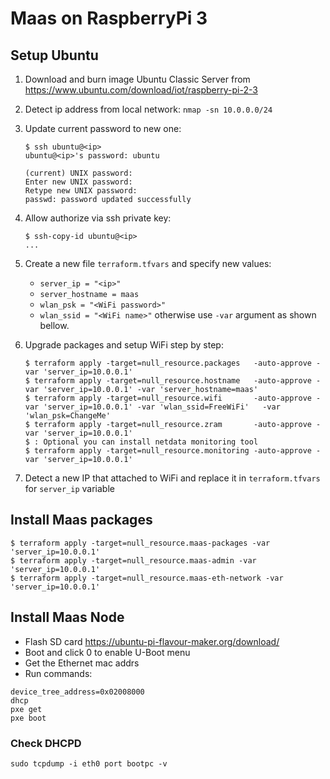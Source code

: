 # Maas on RaspberryPi 3

## Setup Ubuntu

1. Download and burn image Ubuntu Classic Server from https://www.ubuntu.com/download/iot/raspberry-pi-2-3
1. Detect ip address from local network: `nmap -sn 10.0.0.0/24`
1. Update current password to new one:
    ```shell
    $ ssh ubuntu@<ip>
    ubuntu@<ip>'s password: ubuntu

    (current) UNIX password:
    Enter new UNIX password:
    Retype new UNIX password:
    passwd: password updated successfully
    ```
1. Allow authorize via ssh private key:
    ```shell
    $ ssh-copy-id ubuntu@<ip>
    ...
    ```
1. Create a new file `terraform.tfvars` and specify new values:
    - `server_ip = "<ip>"`
    - `server_hostname = maas`
    - `wlan_psk = "<WiFi password>"`
    - `wlan_ssid = "<WiFi name>"`
   otherwise use `-var` argument as shown bellow.

1. Upgrade packages and setup WiFi step by step:
    ```shell
    $ terraform apply -target=null_resource.packages   -auto-approve -var 'server_ip=10.0.0.1'
    $ terraform apply -target=null_resource.hostname   -auto-approve -var 'server_ip=10.0.0.1' -var 'server_hostname=maas'
    $ terraform apply -target=null_resource.wifi       -auto-approve -var 'server_ip=10.0.0.1' -var 'wlan_ssid=FreeWiFi'   -var 'wlan_psk=ChangeMe'
    $ terraform apply -target=null_resource.zram       -auto-approve -var 'server_ip=10.0.0.1'
    $ : Optional you can install netdata monitoring tool
    $ terraform apply -target=null_resource.monitoring -auto-approve -var 'server_ip=10.0.0.1'
    ```
1. Detect a new IP that attached to WiFi and replace it in `terraform.tfvars` for `server_ip` variable

## Install Maas packages

```shell
$ terraform apply -target=null_resource.maas-packages -var 'server_ip=10.0.0.1'
$ terraform apply -target=null_resource.maas-admin -var 'server_ip=10.0.0.1'
$ terraform apply -target=null_resource.maas-eth-network -var 'server_ip=10.0.0.1'
```

## Install Maas Node

- Flash SD card https://ubuntu-pi-flavour-maker.org/download/
- Boot and click 0 to enable U-Boot menu
- Get the Ethernet mac addrs
- Run commands:

```
device_tree_address=0x02008000
dhcp
pxe get
pxe boot
```

### Check DHCPD

```
sudo tcpdump -i eth0 port bootpc -v
```
